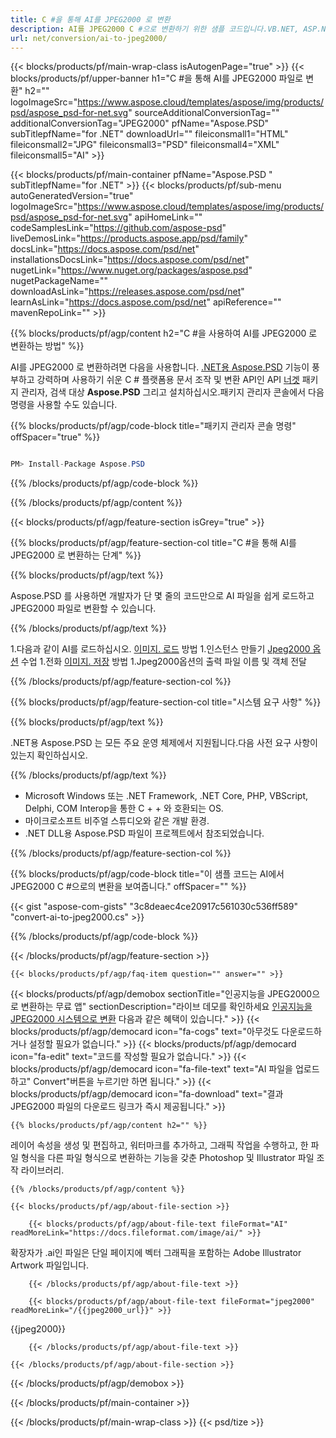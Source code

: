 ```yaml
---
title: C #을 통해 AI를 JPEG2000 로 변환
description: AI를 JPEG2000 C #으로 변환하기 위한 샘플 코드입니다.VB.NET, ASP.NET 또는 기타 .NET 기반 응용 프로그램 내에서 배치 AI 파일을 JPEG2000 변환으로 변환하는 데 사용할 수 있는 API 예제 코드를 사용하십시오.
url: net/conversion/ai-to-jpeg2000/
---
```


{{< blocks/products/pf/main-wrap-class isAutogenPage="true" >}}
{{< blocks/products/pf/upper-banner h1="C #을 통해 AI를 JPEG2000 파일로 변환" h2="" logoImageSrc="https://www.aspose.cloud/templates/aspose/img/products/psd/aspose_psd-for-net.svg" sourceAdditionalConversionTag="" additionalConversionTag="JPEG2000" pfName="Aspose.PSD" subTitlepfName="for .NET" downloadUrl="" fileiconsmall1="HTML" fileiconsmall2="JPG" fileiconsmall3="PSD" fileiconsmall4="XML" fileiconsmall5="AI" >}}

{{< blocks/products/pf/main-container pfName="Aspose.PSD " subTitlepfName="for .NET" >}}
{{< blocks/products/pf/sub-menu autoGeneratedVersion="true" logoImageSrc="https://www.aspose.cloud/templates/aspose/img/products/psd/aspose_psd-for-net.svg" apiHomeLink="" codeSamplesLink="https://github.com/aspose-psd" liveDemosLink="https://products.aspose.app/psd/family" docsLink="https://docs.aspose.com/psd/net" installationsDocsLink="https://docs.aspose.com/psd/net" nugetLink="https://www.nuget.org/packages/aspose.psd" nugetPackageName="" downloadAsLink="https://releases.aspose.com/psd/net" learnAsLink="https://docs.aspose.com/psd/net" apiReference="" mavenRepoLink="" >}}

{{% blocks/products/pf/agp/content h2="C #을 사용하여 AI를 JPEG2000 로 변환하는 방법" %}}

AI를 JPEG2000 로 변환하려면 다음을 사용합니다. <a href="/psd/{{< lang-code >}}net">.NET용 Aspose.PSD</a> 기능이 풍부하고 강력하며 사용하기 쉬운 C # 플랫폼용 문서 조작 및 변환 API인 API <a href="https://www.nuget.org/packages/aspose.psd">너겟</a> 패키지 관리자, 검색 대상 <b>Aspose.PSD</b> 그리고 설치하십시오.패키지 관리자 콘솔에서 다음 명령을 사용할 수도 있습니다.

{{% blocks/products/pf/agp/code-block title="패키지 관리자 콘솔 명령" offSpacer="true" %}}

```cs

PM> Install-Package Aspose.PSD

```

{{% /blocks/products/pf/agp/code-block %}}

{{% /blocks/products/pf/agp/content %}}

{{< blocks/products/pf/agp/feature-section isGrey="true" >}}

{{% blocks/products/pf/agp/feature-section-col title="C #을 통해 AI를 JPEG2000 로 변환하는 단계" %}}

{{% blocks/products/pf/agp/text %}}

 Aspose.PSD 를 사용하면 개발자가 단 몇 줄의 코드만으로 AI 파일을 쉽게 로드하고 JPEG2000 파일로 변환할 수 있습니다.

{{% /blocks/products/pf/agp/text %}}

1.다음과 같이 AI를 로드하십시오. [이미지. 로드](https://apireference.aspose.com/psd/net/aspose.psd/image/methods/load/index) 방법
1.인스턴스 만들기 [Jpeg2000 옵션](https://apireference.aspose.com/psd/net/aspose.psd.imageoptions/Jpeg2000Options) 수업
1.전화 [이미지. 저장](https://apireference.aspose.com/psd/net/aspose.psd/image/methods/save/index) 방법
1.Jpeg2000옵션의 출력 파일 이름 및 객체 전달

{{% /blocks/products/pf/agp/feature-section-col %}}

{{% blocks/products/pf/agp/feature-section-col title="시스템 요구 사항" %}}

{{% blocks/products/pf/agp/text %}}

 .NET용 Aspose.PSD 는 모든 주요 운영 체제에서 지원됩니다.다음 사전 요구 사항이 있는지 확인하십시오.

{{% /blocks/products/pf/agp/text %}}

- Microsoft Windows 또는 .NET Framework, .NET Core, PHP, VBScript, Delphi, COM Interop을 통한 C + + 와 호환되는 OS.
- 마이크로소프트 비주얼 스튜디오와 같은 개발 환경.
- .NET DLL용 Aspose.PSD 파일이 프로젝트에서 참조되었습니다.

{{% /blocks/products/pf/agp/feature-section-col %}}

{{% blocks/products/pf/agp/code-block title="이 샘플 코드는 AI에서 JPEG2000 C #으로의 변환을 보여줍니다." offSpacer="" %}}

{{< gist "aspose-com-gists" "3c8deaec4ce20917c561030c536ff589" "convert-ai-to-jpeg2000.cs" >}}

{{% /blocks/products/pf/agp/code-block %}}

{{< /blocks/products/pf/agp/feature-section >}}

    {{< blocks/products/pf/agp/faq-item question="" answer="" >}}
 

<!-- aboutfile Starts -->

{{< blocks/products/pf/agp/demobox sectionTitle="인공지능을 JPEG2000으로 변환하는 무료 앱" sectionDescription="라이브 데모를 확인하세요 [인공지능을 JPEG2000 시스템으로 변환](https://products.aspose.app/psd/conversion/ai-to-jpeg2000) 다음과 같은 혜택이 있습니다." >}}
        {{< blocks/products/pf/agp/democard icon="fa-cogs" text="아무것도 다운로드하거나 설정할 필요가 없습니다." >}}
        {{< blocks/products/pf/agp/democard icon="fa-edit" text="코드를 작성할 필요가 없습니다." >}}
        {{< blocks/products/pf/agp/democard icon="fa-file-text" text="AI 파일을 업로드하고\" Convert\"버튼을 누르기만 하면 됩니다." >}}
        {{< blocks/products/pf/agp/democard icon="fa-download" text="결과 JPEG2000 파일의 다운로드 링크가 즉시 제공됩니다." >}}

    {{% blocks/products/pf/agp/content h2="" %}}

레이어 속성을 생성 및 편집하고, 워터마크를 추가하고, 그래픽 작업을 수행하고, 한 파일 형식을 다른 파일 형식으로 변환하는 기능을 갖춘 Photoshop 및 Illustrator 파일 조작 라이브러리.



    {{% /blocks/products/pf/agp/content %}}

    {{< blocks/products/pf/agp/about-file-section >}}

        {{< blocks/products/pf/agp/about-file-text fileFormat="AI" readMoreLink="https://docs.fileformat.com/image/ai/" >}}
확장자가 .ai인 파일은 단일 페이지에 벡터 그래픽을 포함하는 Adobe Illustrator Artwork 파일입니다.

        {{< /blocks/products/pf/agp/about-file-text >}}

        {{< blocks/products/pf/agp/about-file-text fileFormat="jpeg2000" readMoreLink="/{{jpeg2000_url}}" >}}
{{jpeg2000}}

        {{< /blocks/products/pf/agp/about-file-text >}}

    {{< /blocks/products/pf/agp/about-file-section >}}

{{< /blocks/products/pf/agp/demobox >}}

<!-- aboutfile Ends -->



{{< /blocks/products/pf/main-container >}}
    
{{< /blocks/products/pf/main-wrap-class >}}
{{< psd/tize >}}
